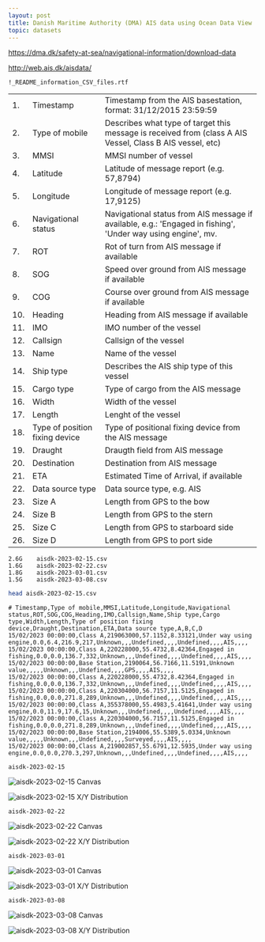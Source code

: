 ```yaml
---
layout: post
title: Danish Maritime Authority (DMA) AIS data using Ocean Data View
topic: datasets
---
```


<https://dma.dk/safety-at-sea/navigational-information/download-data>

<http://web.ais.dk/aisdata/>

`!_README_information_CSV_files.rtf	`

<table>
<tbody>
  <tr>
    <td>1.</td>
    <td>Timestamp</td>
    <td>Timestamp from the AIS basestation, format: 31/12/2015 23:59:59</td>
  </tr>
  <tr>
    <td>2.</td>
    <td>Type of mobile</td>
    <td>Describes what type of target this message is received from (class A AIS Vessel, Class B AIS vessel, etc)</td>
  </tr>
  <tr>
    <td>3.</td>
    <td>MMSI</td>
    <td>MMSI number of vessel</td>
  </tr>
  <tr>
    <td>4.</td>
    <td>Latitude</td>
    <td>Latitude of message report (e.g. 57,8794)</td>
  </tr>
  <tr>
    <td>5.</td>
    <td>Longitude</td>
    <td>Longitude of message report (e.g. 17,9125)</td>
  </tr>
  <tr>
    <td>6.</td>
    <td>Navigational status</td>
    <td>Navigational status from AIS message if available, e.g.: 'Engaged in fishing', 'Under way using engine', mv.</td>
  </tr>
  <tr>
    <td>7.</td>
    <td>ROT</td>
    <td>Rot of turn from AIS message if available</td>
  </tr>
  <tr>
    <td>8.</td>
    <td>SOG</td>
    <td>Speed over ground from AIS message if available</td>
  </tr>
  <tr>
    <td>9.</td>
    <td>COG</td>
    <td>Course over ground from AIS message if available</td>
  </tr>
  <tr>
    <td>10.</td>
    <td>Heading</td>
    <td>Heading from AIS message if available</td>
  </tr>
  <tr>
    <td>11.</td>
    <td>IMO</td>
    <td>IMO number of the vessel</td>
  </tr>
  <tr>
    <td>12.</td>
    <td>Callsign</td>
    <td>Callsign of the vessel</td>
  </tr>
  <tr>
    <td>13.</td>
    <td>Name</td>
    <td>Name of the vessel</td>
  </tr>
  <tr>
    <td>14.</td>
    <td>Ship type</td>
    <td>Describes the AIS ship type of this vessel</td>
  </tr>
  <tr>
    <td>15.</td>
    <td>Cargo type</td>
    <td>Type of cargo from the AIS message</td>
  </tr>
  <tr>
    <td>16.</td>
    <td>Width</td>
    <td>Width of the vessel</td>
  </tr>
  <tr>
    <td>17.</td>
    <td>Length</td>
    <td>Lenght of the vessel</td>
  </tr>
  <tr>
    <td>18.</td>
    <td>Type of position fixing device</td>
    <td>Type of positional fixing device from the AIS message</td>
  </tr>
  <tr>
    <td>19.</td>
    <td>Draught</td>
    <td>Draugth field from AIS message</td>
  </tr>
  <tr>
    <td>20.</td>
    <td>Destination</td>
    <td>Destination from AIS message</td>
  </tr>
  <tr>
    <td>21.</td>
    <td>ETA</td>
    <td>Estimated Time of Arrival, if available</td>
  </tr>
  <tr>
    <td>22.</td>
    <td>Data source type</td>
    <td>Data source type, e.g. AIS</td>
  </tr>
  <tr>
    <td>23.</td>
    <td>Size A</td>
    <td>Length from GPS to the bow</td>
  </tr>
  <tr>
    <td>24.</td>
    <td>Size B</td>
    <td>Length from GPS to the stern</td>
  </tr>
  <tr>
    <td>25.</td>
    <td>Size C</td>
    <td>Length from GPS to starboard side</td>
  </tr>
  <tr>
    <td>26.</td>
    <td>Size D</td>
    <td>Length from GPS to port side</td>
  </tr>
</tbody>
</table>


```
2.6G    aisdk-2023-02-15.csv
1.6G    aisdk-2023-02-22.csv
1.8G    aisdk-2023-03-01.csv
1.5G    aisdk-2023-03-08.csv
```

```bash
head aisdk-2023-02-15.csv
```

```
# Timestamp,Type of mobile,MMSI,Latitude,Longitude,Navigational status,ROT,SOG,COG,Heading,IMO,Callsign,Name,Ship type,Cargo type,Width,Length,Type of position fixing device,Draught,Destination,ETA,Data source type,A,B,C,D
15/02/2023 00:00:00,Class A,219063000,57.1152,8.33121,Under way using engine,0.0,6.4,216.9,217,Unknown,,,Undefined,,,,Undefined,,,,AIS,,,,
15/02/2023 00:00:00,Class A,220228000,55.4732,8.42364,Engaged in fishing,0.0,0.0,136.7,332,Unknown,,,Undefined,,,,Undefined,,,,AIS,,,,
15/02/2023 00:00:00,Base Station,2190064,56.7166,11.5191,Unknown value,,,,,Unknown,,,Undefined,,,,GPS,,,,AIS,,,,
15/02/2023 00:00:00,Class A,220228000,55.4732,8.42364,Engaged in fishing,0.0,0.0,136.7,332,Unknown,,,Undefined,,,,Undefined,,,,AIS,,,,
15/02/2023 00:00:00,Class A,220304000,56.7157,11.5125,Engaged in fishing,0.0,0.0,271.8,289,Unknown,,,Undefined,,,,Undefined,,,,AIS,,,,
15/02/2023 00:00:00,Class A,355378000,55.4983,5.41641,Under way using engine,0.0,11.9,17.6,15,Unknown,,,Undefined,,,,Undefined,,,,AIS,,,,
15/02/2023 00:00:00,Class A,220304000,56.7157,11.5125,Engaged in fishing,0.0,0.0,271.8,289,Unknown,,,Undefined,,,,Undefined,,,,AIS,,,,
15/02/2023 00:00:00,Base Station,2194006,55.5389,5.0334,Unknown value,,,,,Unknown,,,Undefined,,,,Surveyed,,,,AIS,,,,
15/02/2023 00:00:00,Class A,219002857,55.6791,12.5935,Under way using engine,0.0,0.0,270.3,297,Unknown,,,Undefined,,,,Undefined,,,,AIS,,,,
```

`aisdk-2023-02-15`

![aisdk-2023-02-15 Canvas](/images/DanishMaritimeAuthority/aisdk-2023-02-15-canvas.png)

![aisdk-2023-02-15 X/Y Distribution](/images/DanishMaritimeAuthority/aisdk-2023-02-15-X_Y.png)

`aisdk-2023-02-22`

![aisdk-2023-02-22 Canvas](/images/DanishMaritimeAuthority/aisdk-2023-02-22-canvas.png)

![aisdk-2023-02-22 X/Y Distribution](/images/DanishMaritimeAuthority/aisdk-2023-02-22-X_Y.png)

`aisdk-2023-03-01`

![aisdk-2023-03-01 Canvas](/images/DanishMaritimeAuthority/aisdk-2023-03-01-canvas.png)

![aisdk-2023-03-01 X/Y Distribution](/images/DanishMaritimeAuthority/aisdk-2023-03-01-X_Y.png)

`aisdk-2023-03-08`

![aisdk-2023-03-08 Canvas](/images/DanishMaritimeAuthority/aisdk-2023-03-08-canvas.png)

![aisdk-2023-03-08 X/Y Distribution](/images/DanishMaritimeAuthority/aisdk-2023-03-08-X_Y.png)
